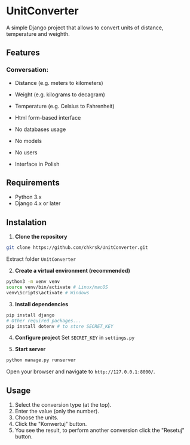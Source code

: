 # UnitConverter

A simple Django project that allows to convert units of distance, temperature and weighth.

## Features

### Conversation:
- Distance (e.g. meters to kilometers)
- Weight (e.g. kilograms to decagram)
- Temperature (e.g. Celsius to Fahrenheit)

- Html form-based interface
- No databases usage
- No models
- No users

- Interface in Polish

## Requirements

- Python 3.x
- Django 4.x or later

## Instalation
1. **Clone the repository**
```bash
git clone https://github.com/chkrsk/UnitConverter.git
```
Extract folder ```UnitConverter```

2. **Create a virtual environment (recommended)**
```bash
python3 -m venv venv
source venv/bin/activate # Linux/macOS
venv\Scripts\activate # Windows
```

3. **Install dependencies**
```bash
pip install django
# Other required packages...
pip install dotenv # to store SECRET_KEY
```

4. **Configure project**
Set ```SECRET_KEY``` in ``settings.py``

5. **Start server**
```bash
python manage.py runserver
```
Open your browser and navigate to `http://127.0.0.1:8000/`.

## Usage

1. Select the conversion type (at the top).
2. Enter the value (only the number).
3. Choose the units.
4. Click the "Konwertuj" button.
5. You see the result, to perform another conversion click the "Resetuj" button.